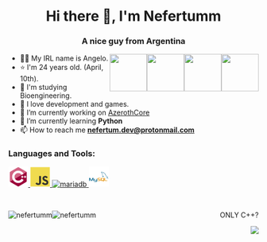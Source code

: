 
<h1 align="center">Hi there 👋, I'm Nefertumm</h1>
<h3 align="center">A nice guy from Argentina</h3>
<img align="right" src="https://c.tenor.com/wshtTNn_fmoAAAAi/christ-scared.gif" width=75px height=75px />
<img align="right" src="https://c.tenor.com/nEF800vPQh8AAAAi/naruto-run-peepo.gif" width=75px height=75px />
<img align="right" src="https://c.tenor.com/iA1ChE86k_cAAAAi/pepe-peepo.gif" width=75px height=75px />
<img align="right" src="https://c.tenor.com/NeuNNfRrPTIAAAAi/pepe-the-frog-thinking.gif" width=75px height=75px />


- 🧑🏼 My IRL name is Angelo.
- ⭐️ I'm 24 years old. (April, 10th).
- 🧬 I'm studying Bioengineering.
- 👾 I love development and games.
- 🔭 I’m currently working on [AzerothCore](https://github.com/azerothcore)
- 🌱 I’m currently learning **Python**
- 📫 How to reach me **nefertum.dev@protonmail.com**



<h3 align="left">Languages and Tools:</h3>
<p align="left"> <a href="https://www.w3schools.com/cpp/" target="_blank"> <img src="https://raw.githubusercontent.com/devicons/devicon/master/icons/cplusplus/cplusplus-original.svg" alt="cplusplus" width="40" height="40"/> </a> <a href="https://developer.mozilla.org/en-US/docs/Web/JavaScript" target="_blank"> <img src="https://raw.githubusercontent.com/devicons/devicon/master/icons/javascript/javascript-original.svg" alt="javascript" width="40" height="40"/> </a> <a href="https://mariadb.org/" target="_blank"> <img src="https://www.vectorlogo.zone/logos/mariadb/mariadb-icon.svg" alt="mariadb" width="40" height="40"/> </a> <a href="https://www.mysql.com/" target="_blank"> <img src="https://raw.githubusercontent.com/devicons/devicon/master/icons/mysql/mysql-original-wordmark.svg" alt="mysql" width="40" height="40"/> </a> </p> <p>&nbsp;</p>

<img align="left" src="https://github-readme-stats.vercel.app/api?username=nefertumm&show_icons=true&locale=en&count_private=true&theme=radical" alt="nefertumm" />
<img align="left" src="https://github-readme-stats.vercel.app/api/top-langs?username=Nefertumm&theme=radical&hide=java,javascript,html,css&layout=compact" alt="nefertumm" />

<p align="right">&nbsp; ONLY C++? </p>
<img align="right" src="https://c.tenor.com/nnWxu7jZF5gAAAAi/peepoleave-peepo.gif" />

